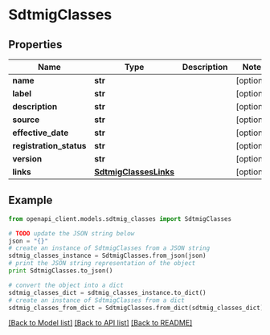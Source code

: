 # SdtmigClasses


## Properties
Name | Type | Description | Notes
------------ | ------------- | ------------- | -------------
**name** | **str** |  | [optional] 
**label** | **str** |  | [optional] 
**description** | **str** |  | [optional] 
**source** | **str** |  | [optional] 
**effective_date** | **str** |  | [optional] 
**registration_status** | **str** |  | [optional] 
**version** | **str** |  | [optional] 
**links** | [**SdtmigClassesLinks**](SdtmigClassesLinks.md) |  | [optional] 

## Example

```python
from openapi_client.models.sdtmig_classes import SdtmigClasses

# TODO update the JSON string below
json = "{}"
# create an instance of SdtmigClasses from a JSON string
sdtmig_classes_instance = SdtmigClasses.from_json(json)
# print the JSON string representation of the object
print SdtmigClasses.to_json()

# convert the object into a dict
sdtmig_classes_dict = sdtmig_classes_instance.to_dict()
# create an instance of SdtmigClasses from a dict
sdtmig_classes_from_dict = SdtmigClasses.from_dict(sdtmig_classes_dict)
```
[[Back to Model list]](../README.md#documentation-for-models) [[Back to API list]](../README.md#documentation-for-api-endpoints) [[Back to README]](../README.md)


